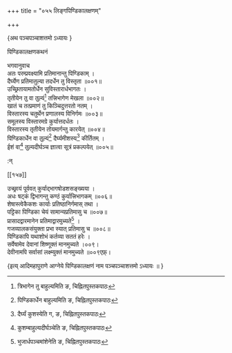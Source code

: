 +++
title = "०५५ लिङ्गपिण्डिकालक्षणम्"

+++

\{अथ पञ्चपञ्चाशत्तमो ऽध्यायः  \}
    
पिण्डिकालक्षणकथनं  
    
भगवानुवाच  
अतः परम्प्रवक्ष्यामि प्रतिमानान्तु पिण्डिकाम्   ।  
दैर्घ्येण प्रतिमातुल्या तदर्धेन तु विस्तृता ॥००१॥  
उच्छ्रितायामतोर्धेन सुविस्तारार्धभागतः ।  
तृतीयेन तु वा तुल्यं[^२] तत्त्रिभागेण मेखला ॥००२॥  
खातं च तत्प्रमाणं तु किञ्चिदुत्तरतो नतम् ।  
विस्तारस्य चतुर्थेन प्रणालस्य विनिर्गमः ॥००३॥  
समूलस्य विस्तारमग्रे कुर्यात्तदर्धतः ।  
विस्तारस्य तृतीयेन तोयमार्गन्तु कारयेत् ॥००४॥  
पिण्डिकार्धेन वा तुल्यं[^३] दैर्घ्यमीशस्य[^४] कीर्तितम्   ।  
ईशं वा[^५] तुल्यदीर्घञ्च ज्ञात्वा सूत्रं प्रकल्पयेत्   ॥००५॥  
    
:न्  
    
[^१]: भुजार्धपञ्चमांशेनेति ङ, चिह्नितपुस्तकपाठः  
    
[^२]: त्रिभागेन तु बाहुल्यमिति ङ, चिह्नितपुस्तकपाठः  
    
[^३]: पिण्डिकार्धेन बाहुल्यमिति ङ, चिह्नितपुस्तकपाठः  
    
[^४]: दैर्घ्यं कुशस्येति ग, ङ, चिह्नितपुस्तकपाठः  
    
[^५]: कुशम्बाहुल्यदीर्घञ्चेति ङ, चिह्नितपुस्तकपाठः  

[[१५७]]
    
उच्छ्रायं पूर्ववत् कुर्याद्भागषोडशसङ्ख्यया   ।  
अधः षट्कं द्विभागन्तु कण्ठं कुर्यात्त्रिभागकम्   ॥००६॥  
शेषास्त्वेकैकशः कार्याः प्रतिष्ठानिर्गमास् तथा   ।  
पट्टिका पिण्डिका चेयं सामान्यप्रतिमासु च ॥००७॥  
प्रासादद्वारमानेन प्रतिमाद्वारमुच्यते[^१] ।  
गजव्यालकसंयुक्ता प्रभा स्यात् प्रतिमासु च ॥००८॥  
पिण्डिकापि यथाशोभं कर्तव्या सततं हरेः ।  
सर्वेषामेव देवानां शिष्णूक्तं मानमुच्यते   ।००९।  
देवीनामपि सर्वासां लक्ष्म्युक्तं मानमुच्यते ॥००९एफ़्।  
    
\{इत्य् आदिमहापुराणे आग्नेये पिण्डिकालक्षणं नाम पञ्चपञ्चाशत्तमो ऽध्यायः ॥  }
    